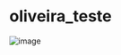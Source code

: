 # oliveira_teste
![image](https://user-images.githubusercontent.com/125682493/221170548-a476e7c2-bf29-492c-ad9f-a4f2f59e7014.png)
